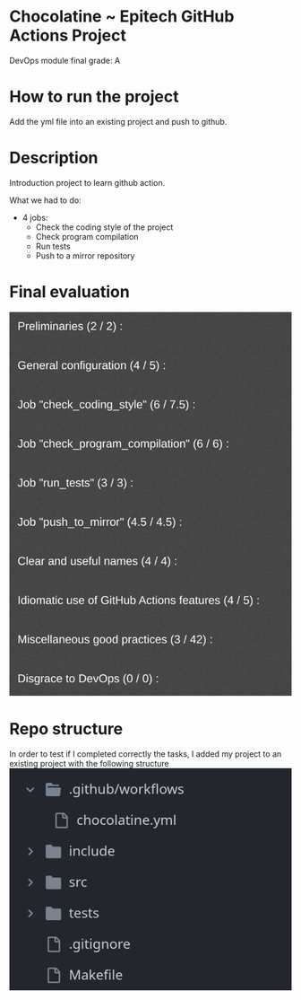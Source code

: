 # Chocolatine ~ Epitech GitHub Actions Project
DevOps module final grade: A

# How to run the project
Add the yml file into an existing project and push to github.

# Description
Introduction project to learn github action.

What we had to do:
  - 4 jobs:
      -  Check the coding style of the project
      -  Check program compilation
      -  Run tests
      -  Push to a mirror repository

# Final evaluation
![Final evaluation of the porject](ReadMeImg/Notas.png)

# Repo structure
In order to test if I completed correctly the tasks, I added my project to an existing project with the following structure
![Repo Structuer](ReadMeImg/Structure_Testing.png)
